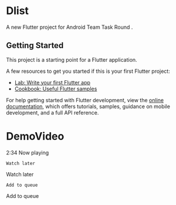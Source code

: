 # Dlist

A new Flutter project for Android Team Task Round .

## Getting Started

This project is a starting point for a Flutter application.

A few resources to get you started if this is your first Flutter project:

- [Lab: Write your first Flutter app](https://docs.flutter.dev/get-started/codelab)
- [Cookbook: Useful Flutter samples](https://docs.flutter.dev/cookbook)

For help getting started with Flutter development, view the
[online documentation](https://docs.flutter.dev/), which offers tutorials,
samples, guidance on mobile development, and a full API reference.

# DemoVideo




  2:34
Now playing

  
    
    
    
  




  



  
    Watch later
  

  
  Watch later




    Add to queue
  

  
  Add to queue  

